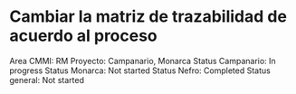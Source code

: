 # Cambiar la matriz de trazabilidad de acuerdo al proceso

Area CMMI: RM
Proyecto: Campanario, Monarca
Status Campanario: In progress
Status Monarca: Not started
Status Nefro: Completed
Status general: Not started